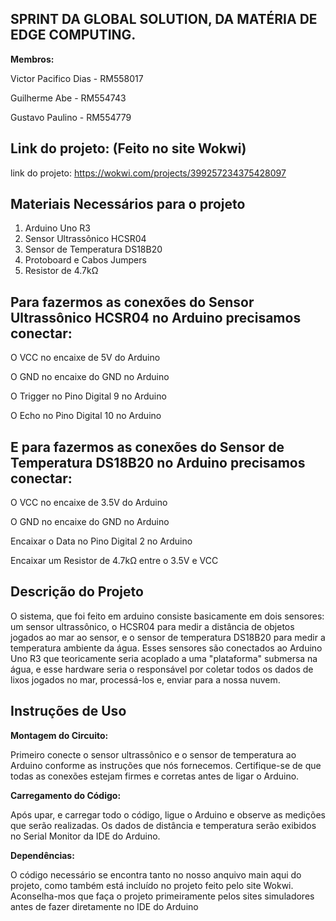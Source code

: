 **<h2>SPRINT DA GLOBAL SOLUTION, DA MATÉRIA DE EDGE COMPUTING.</h2>**
    
**Membros:**

Victor Pacifico Dias - RM558017

Guilherme Abe - RM554743

Gustavo Paulino - RM554779

**<h2>Link do projeto: (Feito no site Wokwi)</h2>**
link do projeto: https://wokwi.com/projects/399257234375428097

**<h2>Materiais Necessários para o projeto</h2>**
1. Arduino Uno R3
2. Sensor Ultrassônico HCSR04
3. Sensor de Temperatura DS18B20
4. Protoboard e Cabos Jumpers
5. Resistor de 4.7kΩ

**<h2>Para fazermos as conexões do Sensor Ultrassônico HCSR04 no Arduino precisamos conectar:</h2>**

O VCC no encaixe de 5V do Arduino

O GND no encaixe do GND no Arduino

O Trigger no Pino Digital 9 no Arduino

O Echo no Pino Digital 10 no Arduino

**<h2>E para fazermos as conexões do Sensor de Temperatura DS18B20 no Arduino precisamos conectar:</h2>**

O VCC no encaixe de 3.5V do Arduino

O GND no encaixe do GND no Arduino

Encaixar o Data no Pino Digital 2 no Arduino

Encaixar um Resistor de 4.7kΩ entre o 3.5V e VCC





**<h2>Descrição do Projeto</h2>**
O sistema, que foi feito em arduino consiste basicamente em dois sensores: um sensor ultrassônico, o HCSR04 para medir a distância de objetos jogados ao mar ao sensor, e o sensor de temperatura DS18B20 para medir a temperatura ambiente da água. Esses sensores são conectados ao Arduino Uno R3 que teoricamente seria acoplado a uma "plataforma" submersa na água, e esse hardware seria o responsável por coletar todos os dados de lixos jogados no mar, processá-los e, enviar para a nossa nuvem.

<h2>Instruções de Uso</h2>

**Montagem do Circuito:**

Primeiro conecte o sensor ultrassônico e o sensor de temperatura ao Arduino conforme as instruções que nós fornecemos. Certifique-se de que todas as conexões estejam firmes e corretas antes de ligar o Arduino.

**Carregamento do Código:**

Após upar, e carregar todo o código, ligue o Arduino e observe as medições que serão realizadas.
Os dados de distância e temperatura serão exibidos no Serial Monitor da IDE do Arduino.

**Dependências:**

O código necessário se encontra tanto no nosso anquivo main aqui do projeto, como também está incluído no projeto feito pelo site Wokwi. Aconselha-mos que faça o projeto primeiramente pelos sites simuladores antes de fazer diretamente no IDE do Arduino
